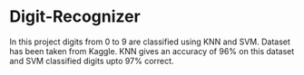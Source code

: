 # Digit-Recognizer

In this project digits from 0 to 9 are classified using KNN and SVM. 
Dataset has been taken from Kaggle. 
KNN gives an accuracy of 96% on this dataset and SVM classified digits upto 97% correct.
